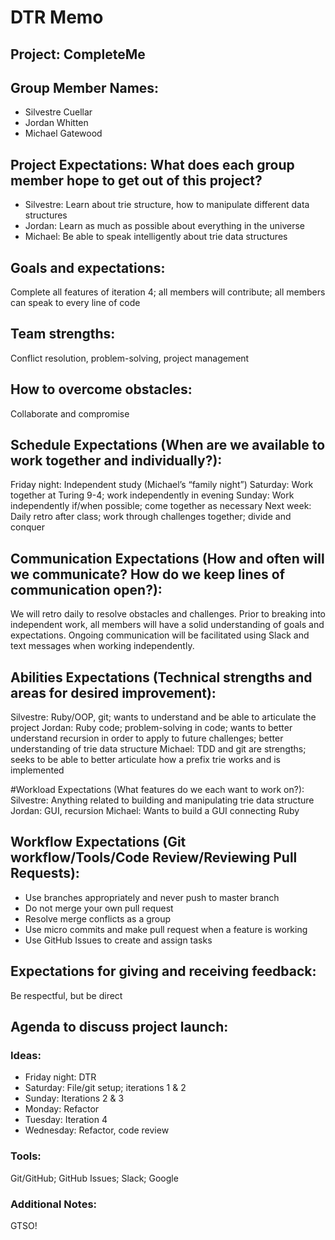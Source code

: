 # DTR Memo
## Project:  CompleteMe
## Group Member Names:  
* Silvestre Cuellar
* Jordan Whitten
* Michael Gatewood
## Project Expectations: What does each group member hope to get out of this project?
* Silvestre: Learn about trie structure, how to manipulate different data structures
* Jordan: Learn as much as possible about everything in the universe
* Michael: Be able to speak intelligently about trie data structures

## Goals and expectations:  
Complete all features of iteration 4; all members will contribute; all members can speak to every line of code

## Team strengths: 
Conflict resolution, problem-solving, project management

## How to overcome obstacles:  
Collaborate and compromise

## Schedule Expectations (When are we available to work together and individually?):  
Friday night: Independent study (Michael’s “family night”)
Saturday: Work together at Turing 9-4; work independently in evening
Sunday: Work independently if/when possible; come together as necessary
Next week: Daily retro after class; work through challenges together; divide and conquer

## Communication Expectations (How and often will we communicate? How do we keep lines of communication open?):
We will retro daily to resolve obstacles and challenges.  Prior to breaking into independent work, all members will have a solid understanding of goals and expectations.  Ongoing communication will be facilitated using Slack and text messages when working independently.

## Abilities Expectations (Technical strengths and areas for desired improvement):
Silvestre: Ruby/OOP, git; wants to understand and be able to articulate the project
Jordan: Ruby code; problem-solving in code; wants to better understand recursion in order to apply to future challenges; better understanding of trie data structure
Michael: TDD and git are strengths; seeks to be able to better articulate how a prefix trie works and is implemented

#Workload Expectations (What features do we each want to work on?):
Silvestre: Anything related to building and manipulating trie data structure
Jordan: GUI, recursion
Michael: Wants to build a GUI connecting Ruby

## Workflow Expectations (Git workflow/Tools/Code Review/Reviewing Pull Requests):
* Use branches appropriately and never push to master branch
* Do not merge your own pull request
* Resolve merge conflicts as a group
* Use micro commits and make pull request when a feature is working
* Use GitHub Issues to create and assign tasks

## Expectations for giving and receiving feedback:  
Be respectful, but be direct

## Agenda to discuss project launch:

### Ideas:  
* Friday night: DTR
* Saturday: File/git setup; iterations 1 & 2
* Sunday: Iterations 2 & 3
* Monday: Refactor
* Tuesday: Iteration 4
* Wednesday: Refactor, code review 

### Tools:  
Git/GitHub; GitHub Issues; Slack; Google

### Additional Notes:

GTSO!
